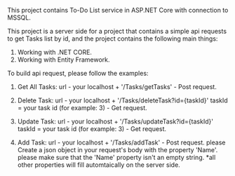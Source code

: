 This project contains To-Do List service in ASP.NET Core with connection to MSSQL.

This project is a server side for a project that contains a simple api requests to get Tasks list by id, and the project contains the following main things:
1. Working with .NET CORE.
2. Working with Entity Framework.

To build api request, please follow the examples:

1. Get All Tasks:
url - your localhost + '/Tasks/getTasks' - Post request.

2. Delete Task:
url - your localhost + '/Tasks/deleteTask?id={taskId}' taskId = your task id (for example: 3) - Get request.

2. Update Task:
url - your localhost + '/Tasks/updateTask?id={taskId}' taskId = your task id (for example: 3) - Get request.

2. Add Task:
url - your localhost + '/Tasks/addTask' - Post request.
please Create a json object in your request's body with the property 'Name'.
please make sure that the 'Name' property isn't an empty string.
*all other properties will fill automtaically on the server side.
